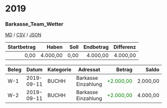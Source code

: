 # 2019

### Barkasse_Team_Wetter

[MD](Barkasse_Team_Wetter.md) / [CSV](Barkasse_Team_Wetter.csv) / [JSON](Barkasse_Team_Wetter.json) 


| Startbetrag | Haben | Soll | Endbetrag | Differenz |
| ------:| ------:| ------:| ------:| ------:|
| 0,00 | 4.000,00 | 0,00 | 4.000,00 | 4.000,00 |


| Beleg | Datum | Kategorie | Adressat | Betrag | Saldo |
| ------ | ------ | ------ | ------ | ------:| ------:|
| W-1 | 2019-09-11 | BUCHH | Barkasse Einzahlung | <font color="green">+2.000,00</font> | 2.000,00 |
| W-2 | 2019-09-11 | BUCHH | Barkasse Einzahlung | <font color="green">+2.000,00</font> | 4.000,00 |


